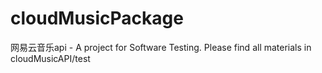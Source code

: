 # cloudMusicPackage
网易云音乐api - A project for Software Testing.
Please find all materials in cloudMusicAPI/test
